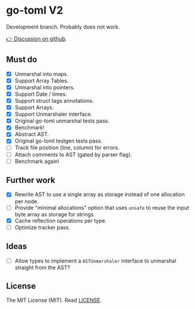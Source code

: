# go-toml V2

Development branch. Probably does not work.

[👉 Discussion on github](https://github.com/pelletier/go-toml/discussions/471).

## Must do

- [x] Unmarshal into maps.
- [x] Support Array Tables.
- [x] Unmarshal into pointers.
- [x] Support Date / times.
- [x] Support struct tags annotations.
- [x] Support Arrays.
- [x] Support Unmarshaler interface.
- [x] Original go-toml unmarshal tests pass.
- [x] Benchmark!
- [x] Abstract AST.
- [x] Original go-toml testgen tests pass.
- [ ] Track file position (line, column) for errors.
- [ ] Attach comments to AST (gated by parser flag).
- [ ] Benchmark again!

## Further work

- [x] Rewrite AST to use a single array as storage instead of one allocation per
      node.
- [ ] Provide "minimal allocations" option that uses `unsafe` to reuse the input
      byte array as storage for strings.
- [x] Cache reflection operations per type.
- [ ] Optimize tracker pass.

## Ideas

- [ ] Allow types to implement a `ASTUnmarshaler` interface to unmarshal
      straight from the AST?

## License

The MIT License (MIT). Read [LICENSE](LICENSE).

